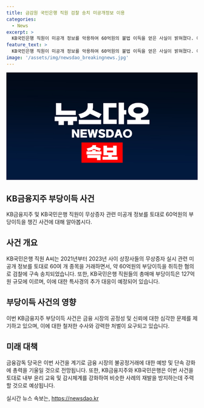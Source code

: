 ```yaml
---
title: 금감원 국민은행 직원 검찰 송치 미공개정보 이용
categories:
  - News
excerpt: >
  KB국민은행 직원이 미공개 정보를 악용하여 60억원의 불법 이득을 얻은 사실이 밝혀졌다. 이 직원은 2021년부터 2023년 사이 무상증자 정보를 활용하여 60여 개 종목을 거래하며 부당 이득을 취득한 것으로 알려졌다. 금감원과 특사경은 이 직원을 비롯한 다른 피의자들에 대한 구속영장을 신청할 예정이다. KB국민은행의 불공정 거래에 대한 수사는 계속되고 있으며, 이 사안은 금융업계에 큰 파장을 일으키고 있다. (종합)
feature_text: >
  KB국민은행 직원이 미공개 정보를 악용하여 60억원의 불법 이득을 얻은 사실이 밝혀졌다. 이 직원은 2021년부터 2023년 사이 무상증자 정보를 활용하여 60여 개 종목을 거래하며 부당 이득을 취득한 것으로 알려졌다. 금감원과 특사경은 이 직원을 비롯한 다른 피의자들에 대한 구속영장을 신청할 예정이다. KB국민은행의 불공정 거래에 대한 수사는 계속되고 있으며, 이 사안은 금융업계에 큰 파장을 일으키고 있다. (종합)
image: '/assets/img/newsdao_breakingnews.jpg'
---
```


<p><img src="/assets/img/newsdao_breakingnews.jpg" alt="implanttips 속보" /></p>

<h2 data-ke-size="size26">KB금융지주 부당이득 사건</h2>

<p data-ke-size="size16">KB금융지주 및 KB국민은행 직원이 무상증자 관련 미공개 정보를 토대로 60억원의 부당이득을 챙긴 사건에 대해 알아봅시다.</p>

<h2 data-ke-size="size24">사건 개요</h2>

<p data-ke-size="size16">KB국민은행 직원 A씨는 2021년부터 2023년 사이 상장사들의 무상증자 실시 관련 미공개 정보를 토대로 60여 개 종목을 거래하면서, 약 60억원의 부당이득을 취득한 혐의로 검찰에 구속 송치되었습니다. 또한, KB국민은행 직원들의 총매매 부당이득은 127억원 규모에 이르며, 이에 대한 특사경의 추가 대응이 예정되어 있습니다.</p>

<h2 data-ke-size="size24">부당이득 사건의 영향</h2>

<p data-ke-size="size16">이번 KB금융지주 부당이득 사건은 금융 시장의 공정성 및 신뢰에 대한 심각한 문제를 제기하고 있으며, 이에 대한 철저한 수사와 강력한 처벌이 요구되고 있습니다.</p>

<h2 data-ke-size="size24">미래 대책</h2>

<p data-ke-size="size16">금융감독 당국은 이번 사건을 계기로 금융 시장의 불공정거래에 대한 예방 및 단속 강화에 총력을 기울일 것으로 전망됩니다. 또한, KB금융지주와 KB국민은행은 이번 사건을 토대로 내부 윤리 교육 및 감시체계를 강화하여 비슷한 사례의 재발을 방지하는데 주력할 것으로 예상됩니다.</p>
실시간 뉴스 속보는, <a href="https://newsdao.kr" rel="dofollow">https://newsdao.kr</a>


